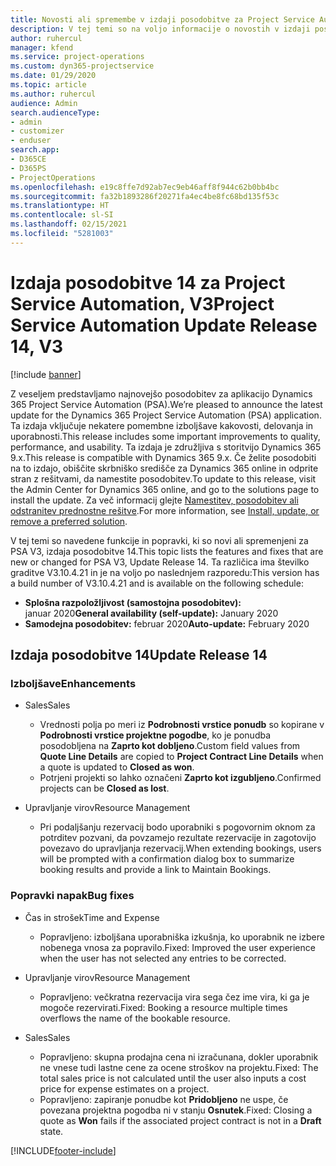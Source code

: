 ```yaml
---
title: Novosti ali spremembe v izdaji posodobitve za Project Service Automation 14, V3
description: V tej temi so na voljo informacije o novostih v izdaji posodobitve za Project Service Automation 14, V3.
author: ruhercul
manager: kfend
ms.service: project-operations
ms.custom: dyn365-projectservice
ms.date: 01/29/2020
ms.topic: article
ms.author: ruhercul
audience: Admin
search.audienceType:
- admin
- customizer
- enduser
search.app:
- D365CE
- D365PS
- ProjectOperations
ms.openlocfilehash: e19c8ffe7d92ab7ec9eb46aff8f944c62b0bb4bc
ms.sourcegitcommit: fa32b1893286f20271fa4ec4be8fc68bd135f53c
ms.translationtype: HT
ms.contentlocale: sl-SI
ms.lasthandoff: 02/15/2021
ms.locfileid: "5281003"
---
```

# <a name="project-service-automation-update-release-14-v3"></a><span data-ttu-id="5085f-103">Izdaja posodobitve 14 za Project Service Automation, V3</span><span class="sxs-lookup"><span data-stu-id="5085f-103">Project Service Automation Update Release 14, V3</span></span>

[!include [banner](../includes/psa-now-project-operations.md)]

<span data-ttu-id="5085f-104">Z veseljem predstavljamo najnovejšo posodobitev za aplikacijo Dynamics 365 Project Service Automation (PSA).</span><span class="sxs-lookup"><span data-stu-id="5085f-104">We’re pleased to announce the latest update for the Dynamics 365 Project Service Automation (PSA) application.</span></span> <span data-ttu-id="5085f-105">Ta izdaja vključuje nekatere pomembne izboljšave kakovosti, delovanja in uporabnosti.</span><span class="sxs-lookup"><span data-stu-id="5085f-105">This release includes some important improvements to quality, performance, and usability.</span></span> <span data-ttu-id="5085f-106">Ta izdaja je združljiva s storitvijo Dynamics 365 9.x.</span><span class="sxs-lookup"><span data-stu-id="5085f-106">This release is compatible with Dynamics 365 9.x.</span></span> <span data-ttu-id="5085f-107">Če želite posodobiti na to izdajo, obiščite skrbniško središče za Dynamics 365 online in odprite stran z rešitvami, da namestite posodobitev.</span><span class="sxs-lookup"><span data-stu-id="5085f-107">To update to this release, visit the Admin Center for Dynamics 365 online, and go to the solutions page to install the update.</span></span> <span data-ttu-id="5085f-108">Za več informacij glejte [Namestitev, posodobitev ali odstranitev prednostne rešitve](https://docs.microsoft.com/power-platform/admin/install-remove-preferred-solution).</span><span class="sxs-lookup"><span data-stu-id="5085f-108">For more information, see [Install, update, or remove a preferred solution](https://docs.microsoft.com/power-platform/admin/install-remove-preferred-solution).</span></span>

<span data-ttu-id="5085f-109">V tej temi so navedene funkcije in popravki, ki so novi ali spremenjeni za PSA V3, izdaja posodobitve 14.</span><span class="sxs-lookup"><span data-stu-id="5085f-109">This topic lists the features and fixes that are new or changed for PSA V3, Update Release 14.</span></span> <span data-ttu-id="5085f-110">Ta različica ima številko graditve V3.10.4.21 in je na voljo po naslednjem razporedu:</span><span class="sxs-lookup"><span data-stu-id="5085f-110">This version has a build number of V3.10.4.21 and is available on the following schedule:</span></span>

- <span data-ttu-id="5085f-111">**Splošna razpoložljivost (samostojna posodobitev):** januar 2020</span><span class="sxs-lookup"><span data-stu-id="5085f-111">**General availability (self-update):** January 2020</span></span>
- <span data-ttu-id="5085f-112">**Samodejna posodobitev:** februar 2020</span><span class="sxs-lookup"><span data-stu-id="5085f-112">**Auto-update:** February 2020</span></span>

## <a name="update-release-14"></a><span data-ttu-id="5085f-113">Izdaja posodobitve 14</span><span class="sxs-lookup"><span data-stu-id="5085f-113">Update Release 14</span></span>

### <a name="enhancements"></a><span data-ttu-id="5085f-114">Izboljšave</span><span class="sxs-lookup"><span data-stu-id="5085f-114">Enhancements</span></span>

- <span data-ttu-id="5085f-115">Sales</span><span class="sxs-lookup"><span data-stu-id="5085f-115">Sales</span></span>

     - <span data-ttu-id="5085f-116">Vrednosti polja po meri iz **Podrobnosti vrstice ponudb** so kopirane v **Podrobnosti vrstice projektne pogodbe**, ko je ponudba posodobljena na **Zaprto kot dobljeno**.</span><span class="sxs-lookup"><span data-stu-id="5085f-116">Custom field values from **Quote Line Details** are copied to **Project Contract Line Details** when a quote is updated to **Closed as won**.</span></span>
     - <span data-ttu-id="5085f-117">Potrjeni projekti so lahko označeni **Zaprto kot izgubljeno**.</span><span class="sxs-lookup"><span data-stu-id="5085f-117">Confirmed projects can be **Closed as lost**.</span></span>

- <span data-ttu-id="5085f-118">Upravljanje virov</span><span class="sxs-lookup"><span data-stu-id="5085f-118">Resource Management</span></span>

     - <span data-ttu-id="5085f-119">Pri podaljšanju rezervacij bodo uporabniki s pogovornim oknom za potrditev pozvani, da povzamejo rezultate rezervacije in zagotovijo povezavo do upravljanja rezervacij.</span><span class="sxs-lookup"><span data-stu-id="5085f-119">When extending bookings, users will be prompted with a confirmation dialog box to summarize booking results and provide a link to Maintain Bookings.</span></span>


### <a name="bug-fixes"></a><span data-ttu-id="5085f-120">Popravki napak</span><span class="sxs-lookup"><span data-stu-id="5085f-120">Bug fixes</span></span>

- <span data-ttu-id="5085f-121">Čas in strošek</span><span class="sxs-lookup"><span data-stu-id="5085f-121">Time and Expense</span></span>

     - <span data-ttu-id="5085f-122">Popravljeno: izboljšana uporabniška izkušnja, ko uporabnik ne izbere nobenega vnosa za popravilo.</span><span class="sxs-lookup"><span data-stu-id="5085f-122">Fixed: Improved the user experience when the user has not selected any entries to be corrected.</span></span>

- <span data-ttu-id="5085f-123">Upravljanje virov</span><span class="sxs-lookup"><span data-stu-id="5085f-123">Resource Management</span></span>

     - <span data-ttu-id="5085f-124">Popravljeno: večkratna rezervacija vira sega čez ime vira, ki ga je mogoče rezervirati.</span><span class="sxs-lookup"><span data-stu-id="5085f-124">Fixed: Booking a resource multiple times overflows the name of the bookable resource.</span></span>

- <span data-ttu-id="5085f-125">Sales</span><span class="sxs-lookup"><span data-stu-id="5085f-125">Sales</span></span>

     - <span data-ttu-id="5085f-126">Popravljeno: skupna prodajna cena ni izračunana, dokler uporabnik ne vnese tudi lastne cene za ocene stroškov na projektu.</span><span class="sxs-lookup"><span data-stu-id="5085f-126">Fixed: The total sales price is not calculated until the user also inputs a cost price for expense estimates on a project.</span></span>
     - <span data-ttu-id="5085f-127">Popravljeno: zapiranje ponudbe kot **Pridobljeno** ne uspe, če povezana projektna pogodba ni v stanju **Osnutek**.</span><span class="sxs-lookup"><span data-stu-id="5085f-127">Fixed: Closing a quote as **Won** fails if the associated project contract is not in a **Draft** state.</span></span>



[!INCLUDE[footer-include](../includes/footer-banner.md)]
